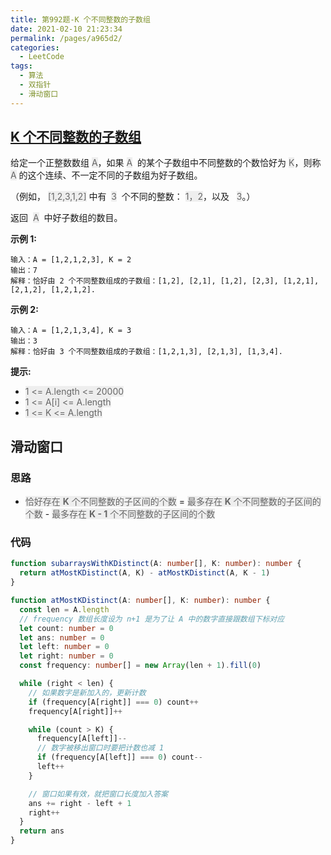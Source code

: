```yaml
---
title: 第992题-K 个不同整数的子数组
date: 2021-02-10 21:23:34
permalink: /pages/a965d2/
categories:
  - LeetCode
tags:
  - 算法
  - 双指针
  - 滑动窗口
---
```


## [K 个不同整数的子数组](https://leetcode-cn.com/problems/subarrays-with-k-different-integers/)

给定一个正整数数组 <font style="background: #eee; color: #666;">A</font>，如果 <font style="background: #eee; color: #666;">A</font>  的某个子数组中不同整数的个数恰好为 <font style="background: #eee; color: #666;">K</font>，则称 <font style="background: #eee; color: #666;">A</font> 的这个连续、不一定不同的子数组为好子数组。

（例如， <font style="background: #eee; color: #666;">[1,2,3,1,2]</font> 中有  <font style="background: #eee; color: #666;">3</font>  个不同的整数： <font style="background: #eee; color: #666;">1，2</font>，以及   <font style="background: #eee; color: #666;">3</font>。）

返回  <font style="background: #eee; color: #666;">A</font>  中好子数组的数目。

**示例 1:**

```
输入：A = [1,2,1,2,3], K = 2
输出：7
解释：恰好由 2 个不同整数组成的子数组：[1,2], [2,1], [1,2], [2,3], [1,2,1], [2,1,2], [1,2,1,2].
```

<!-- more -->

**示例 2:**

```
输入：A = [1,2,1,3,4], K = 3
输出：3
解释：恰好由 3 个不同整数组成的子数组：[1,2,1,3], [2,1,3], [1,3,4].
```

**提示:**

- <font style="background: #eee; color: #666;">1 <= A.length <= 20000</font>
- <font style="background: #eee; color: #666;">1 <= A[i] <= A.length</font>
- <font style="background: #eee; color: #666;">1 <= K <= A.length</font>

## 滑动窗口

### 思路

- <font style="background: #eee; color: #666;">恰好存在 **K** 个不同整数的子区间的个数</font> = <font style="background: #eee; color: #666;">最多存在 **K** 个不同整数的子区间的个数</font> - <font style="background: #eee; color: #666;">最多存在 **K - 1** 个不同整数的子区间的个数</font>

### 代码

```TypeScript
function subarraysWithKDistinct(A: number[], K: number): number {
  return atMostKDistinct(A, K) - atMostKDistinct(A, K - 1)
}

function atMostKDistinct(A: number[], K: number): number {
  const len = A.length
  // frequency 数组长度设为 n+1 是为了让 A 中的数字直接跟数组下标对应
  let count: number = 0
  let ans: number = 0
  let left: number = 0
  let right: number = 0
  const frequency: number[] = new Array(len + 1).fill(0)

  while (right < len) {
    // 如果数字是新加入的，更新计数
    if (frequency[A[right]] === 0) count++
    frequency[A[right]]++

    while (count > K) {
      frequency[A[left]]--
      // 数字被移出窗口时要把计数也减 1
      if (frequency[A[left]] === 0) count--
      left++
    }

    // 窗口如果有效，就把窗口长度加入答案
    ans += right - left + 1
    right++
  }
  return ans
}
```
